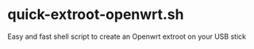 # quick-extroot-openwrt.sh
Easy and fast shell script to create an Openwrt extroot on your USB stick
